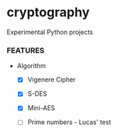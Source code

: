 # cryptography
Experimental Python projects

### FEATURES

* Algorithm
  * [x] Vigenere Cipher
  * [x] S-DES
  * [x] Mini-AES
  * [ ] Prime numbers - Lucas' test 
  
